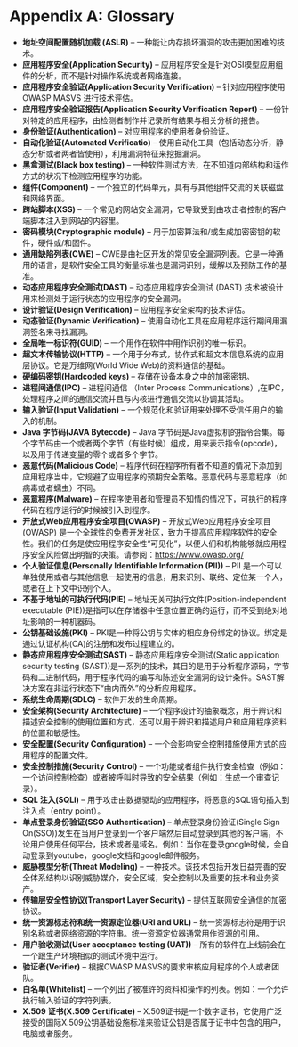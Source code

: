 # Appendix A: Glossary

- **地址空间配置随机加载 (ASLR)** – 一种能让内存损坏漏洞的攻击更加困难的技术。
- **应用程序安全(Application Security)** – 应用程序安全是针对OSI模型应用组件的分析，而不是针对操作系统或者网络连接。
- **应用程序安全验证(Application Security Verification)** – 针对应用程序使用 OWASP MASVS 进行技术评估。
- **应用程序安全验证报告(Application Security Verification Report)** – 一份针对特定的应用程序，由检测者制作并记录所有结果与相关分析的报告。
- **身份验证(Authentication)** – 对应用程序的使用者身份验证。
- **自动化验证(Automated Verificatio)** – 使用自动化工具（包括动态分析，静态分析或者两者皆使用），利用漏洞特征来挖掘漏洞。
- **黑盒测试(Black box testing)** – 一种软件测试方法，在不知道内部结构和运作方式的状况下检测应用程序的功能。
- **组件(Component)** – 一个独立的代码单元，具有与其他组件交流的关联磁盘和网络界面。
- **跨站脚本(XSS)** – 一个常见的网站安全漏洞，它导致受到由攻击者控制的客户端脚本注入到网站的内容里。
- **密码模块(Cryptographic module)** – 用于加密算法和/或生成加密密钥的软件，硬件或/和固件。
- **通用缺陷列表(CWE)** – CWE是由社区开发的常见安全漏洞列表。它是一种通用的语言，是软件安全工具的衡量标准也是漏洞识别，缓解以及预防工作的基准。
- **动态应用程序安全测试(DAST)** – 动态应用程序安全测试 (DAST) 技术被设计用来检测处于运行状态的应用程序的安全漏洞。
- **设计验证(Design Verification)** – 应用程序安全架构的技术评估。
- **动态验证(Dynamic Verification)** – 使用自动化工具在应用程序运行期间用漏洞签名来寻找漏洞。
- **全局唯一标识符(GUID)** – 一个用作在软件中用作识别的唯一标识。
- **超文本传输协议(HTTP)** – 一个用于分布式，协作式和超文本信息系统的应用层协议。它是万维网(World Wide Web)的资料通信的基础。
- **硬编码密钥(Hardcoded keys)** – 存储在设备本身之中的加密密钥。
- **进程间通信(IPC)** – 进程间通信 （Inter Process Communications）,在IPC，处理程序之间的通信交流并且与内核进行通信交流以协调其活动。
- **输入验证(Input Validation)** – 一个规范化和验证用来处理不受信任用户的输入的机制。
- **Java 字节码(JAVA Bytecode)** – Java 字节码是Java虚拟机的指令合集。每个字节码由一个或者两个字节（有些时候）组成，用来表示指令(opcode)，以及用于传递变量的零个或者多个字节。
- **恶意代码(Malicious Code)** – 程序代码在程序所有者不知道的情况下添加到应用程序当中，它规避了应用程序的预期安全策略。恶意代码与恶意程序（如病毒或者蠕虫）不同。
- **恶意程序(Malware)** – 在程序使用者和管理员不知情的情况下，可执行的程序代码在程序运行的时候被引入到程序。
- **开放式Web应用程序安全项目(OWASP)** – 开放式Web应用程序安全项目 (OWASP) 是一个全球性的免费开发社区，致力于提高应用程序软件的安全性。我们的任务是使应用程序安全性“可见化”，以便人们和机构能够就应用程序安全风险做出明智的决策。请参阅：<https://www.owasp.org/>
- **个人验证信息(Personally Identifiable Information (PII))** – PII 是一个可以单独使用或者与其他信息一起使用的信息，用来识别、联络、定位某一个人，或者在上下文中识别个人。
- **不基于地址的可执行代码(PIE)** – 地址无关可执行文件(Position-independent executable (PIE))是指可以在存储器中任意位置正确的运行，而不受到绝对地址影响的一种机器码。
- **公钥基础设施(PKI)** – PKI是一种将公钥与实体的相应身份绑定的协议。绑定是通过认证机构(CA)的注册和发布过程建立的。
- **静态应用程序安全测试(SAST)** – 静态应用程序安全测试(Static application security testing (SAST))是一系列的技术，其目的是用于分析程序源码，字节码和二进制代码，用于程序代码的编写和陈述安全漏洞的设计条件。SAST解决方案在非运行状态下“由内而外”的分析应用程序。
- **系统生命周期(SDLC)** – 软件开发的生命周期。
- **安全架构(Security Architecture)** – 一个程序设计的抽象概念，用于辨识和描述安全控制的使用位置和方式，还可以用于辨识和描述用户和应用程序资料的位置和敏感性。
- **安全配置(Security Configuration)** – 一个会影响安全控制措施使用方式的应用程序的配置文件。
- **安全控制措施(Security Control)** – 一个功能或者组件执行安全检查（例如：一个访问控制检查）或者被呼叫时导致的安全结果（例如：生成一个审查记录）。
- **SQL 注入(SQLi)** – 用于攻击由数据驱动的应用程序，将恶意的SQL语句插入到注入点（entry point）。
- **单点登录身份验证(SSO Authentication)** – 单点登录身份验证(Single Sign On(SSO))发生在当用户登录到一个客户端然后自动登录到其他的客户端，不论用户使用任何平台，技术或者是域名。例如：当你在登录google时候，会自动登录到youtube，google文档和google邮件服务。
- **威胁模型分析(Threat Modeling)** – 一种技术。该技术包括开发日益完善的安全体系结构以识别威胁媒介，安全区域，安全控制以及重要的技术和业务资产。
- **传输层安全性协议(Transport Layer Security)** – 提供互联网安全通信的加密协议。
- **统一资源标志符和统一资源定位器(URI and URL)** – 统一资源标志符是用于识别名称或者网络资源的字符串。统一资源定位器通常用作资源的引用。
- **用户验收测试(User acceptance testing (UAT))** – 所有的软件在上线前会在一个跟生产环境相似的测试环境中运行。
- **验证者(Verifier)** – 根据OWASP MASVS的要求审核应用程序的个人或者团队。
- **白名单(Whitelist)** – 一个列出了被准许的资料和操作的列表。例如：一个允许执行输入验证的字符列表。
- **X.509 证书(X.509 Certificate)** – X.509证书是一个数字证书，它使用广泛接受的国际X.509公钥基础设施标准来验证公钥是否属于证书中包含的用户，电脑或者服务。
